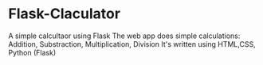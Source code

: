 # Flask-Claculator
A simple calcultaor using Flask
The web app does simple calculations: Addition, Substraction, Multiplication, Division
It's written using HTML,CSS, Python (Flask)
